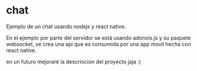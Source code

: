 # chat
Ejemplo de un chat usando nodejs y react native.

En el ejemplo por parte del servidor se está usando adonois.js y su paquete websocket, se crea una api que es consumida por una app movil hecha con react native.

en un futuro mejoraré la descriocion del proyecto jaja :)
